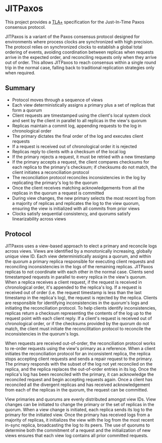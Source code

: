 # JITPaxos

This project provides a [TLA+] specification for the Just-In-Time Paxos consensus protocol.

JITPaxos is a variant of the Paxos consensus protocol designed for environments where
process clocks are synchronized with high precision.  The protocol
relies on synchronized clocks to establish a global total ordering of
events, avoiding coordination between replicas when requests arrive in
the expected order, and reconciling requests only when they arrive out
of order.  This allows JITPaxos to reach consensus within a single
round trip in the normal case, falling back to traditional replication
strategies only when required.

## Summary
* Protocol moves through a sequence of views
* Each view deterministically assigns a primary plus a set of replicas that form a quorum
* Client requests are timestamped using the client's local system clock and sent by the
client in parallel to all replicas in the view's quorum
* Replicas maintain a commit log, appending requests to the log in chronological order
* The primary dictates the final order of the log and executes client requests
* If a request is received out of chronological order it is rejected
* Replicas reply to clients with a checksum of the local log
* If the primary rejects a request, it must be retried with a new timestamp
* If the primary accepts a request, the client compares checksums for each replica to the
primary's checksum; if checksums do not match, the client initiates a reconciliation protocol
* The reconciliation protocol reconciles inconsistencies in the log by replicating the
primary's log to the quorum
* Once the client receives matching acknowledgements from all the replicas in the quorum a request 
is committed
* During view changes, the new primary selects the most recent log from a majority of replicas
and replicates the log to the view quorum, ensuring the view is initialized with all commits
from prior views
* Clocks satisfy sequential consistency, and quorums satisfy linearizability across views

## Protocol
JITPaxos uses a view-based approach to elect a primary and reconcile
logs across views.  Views are identified by a monotonically increasing,
globally unique view ID.  Each view deterministically assigns a quorum,
and within the quorum a primary replica responsible for executing
client requests and reconciling inconsistencies in the logs of the
remaining replicas.  JITPaxos replicas to not coordinate with each
other in the normal case.  Clients send timestamped requests in
parallel to every replica in the view's quorum.  When a replica
receives a client request, if the request is received in chronological
order, it's appended to the replica's log.  If a request is received
out of order (i.e.  the request timestamp is less than the last
timestamp in the replica's log), the request is rejected by the
replica.  Clients are responsible for identifying inconsistencies in
the quorum's logs and initiating the reconciliation protocol.  To help
clients identify inconsistencies, replicas return a checksum
representing the contents of the log up to the request point with each
client reply.  If a client's request is received out of chronological
order, or if the checksums provided by the quorum do not match, the
client must initiate the reconcilitation protocol to reconcile the
inconsistencies in the quorum's logs.

When requests are received out-of-order, the reconciliation protocol
works to re-order requests using the view's primary as a reference.
When a client initiates the reconciliation protocol for an inconsistent
replica, the replica stops accepting client requests and sends a repair
request to the primary.  The primary responds with the subset of the
log not yet reconciled on the replica, and the replica replaces the
out-of-order entries in its log.  Once the replica's log has been
reconciled with the primary, it can acknowledge the reconciled request
and begin accepting requests again.  Once a client has reconciled all
the divergent replicas and has received acknowledgement from each of
the replicas in the quorum, the request can be committed.

View primaries and quorums are evenly distributed amongst view IDs.
View changes can be initiated to change the primary or the set of
replicas in the quorum.  When a view change is initiated, each replica
sends its log to the primary for the initiated view.  Once the primary
has received logs from a majority of replicas, it initializes the view
with the log from the most recent in-sync replica, broadcasting the log
to its peers.  The use of quorums to determine both the commitment of a
request and the initialization of new views ensures that each view log
contains all prior committed requests.

[NOPaxos]: https://www.usenix.org/system/files/conference/osdi16/osdi16-li.pdf
[TLA+]: https://lamport.azurewebsites.net/tla/tla.html